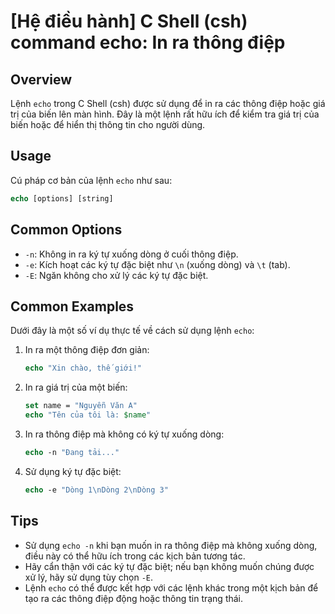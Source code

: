 # [Hệ điều hành] C Shell (csh) command echo: In ra thông điệp

## Overview
Lệnh `echo` trong C Shell (csh) được sử dụng để in ra các thông điệp hoặc giá trị của biến lên màn hình. Đây là một lệnh rất hữu ích để kiểm tra giá trị của biến hoặc để hiển thị thông tin cho người dùng.

## Usage
Cú pháp cơ bản của lệnh `echo` như sau:
```csh
echo [options] [string]
```

## Common Options
- `-n`: Không in ra ký tự xuống dòng ở cuối thông điệp.
- `-e`: Kích hoạt các ký tự đặc biệt như `\n` (xuống dòng) và `\t` (tab).
- `-E`: Ngăn không cho xử lý các ký tự đặc biệt.

## Common Examples
Dưới đây là một số ví dụ thực tế về cách sử dụng lệnh `echo`:

1. In ra một thông điệp đơn giản:
   ```csh
   echo "Xin chào, thế giới!"
   ```

2. In ra giá trị của một biến:
   ```csh
   set name = "Nguyễn Văn A"
   echo "Tên của tôi là: $name"
   ```

3. In ra thông điệp mà không có ký tự xuống dòng:
   ```csh
   echo -n "Đang tải..."
   ```

4. Sử dụng ký tự đặc biệt:
   ```csh
   echo -e "Dòng 1\nDòng 2\nDòng 3"
   ```

## Tips
- Sử dụng `echo -n` khi bạn muốn in ra thông điệp mà không xuống dòng, điều này có thể hữu ích trong các kịch bản tương tác.
- Hãy cẩn thận với các ký tự đặc biệt; nếu bạn không muốn chúng được xử lý, hãy sử dụng tùy chọn `-E`.
- Lệnh `echo` có thể được kết hợp với các lệnh khác trong một kịch bản để tạo ra các thông điệp động hoặc thông tin trạng thái.